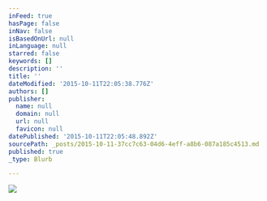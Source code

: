 ```yaml
---
inFeed: true
hasPage: false
inNav: false
isBasedOnUrl: null
inLanguage: null
starred: false
keywords: []
description: ''
title: ''
dateModified: '2015-10-11T22:05:38.776Z'
authors: []
publisher:
  name: null
  domain: null
  url: null
  favicon: null
datePublished: '2015-10-11T22:05:48.892Z'
sourcePath: _posts/2015-10-11-37cc7c63-04d6-4eff-a8b6-087a185c4513.md
published: true
_type: Blurb

---
```

![](https://the-grid-user-content.s3-us-west-2.amazonaws.com/9c5bab02-53da-48f4-8b84-5528b9959a45.gif)